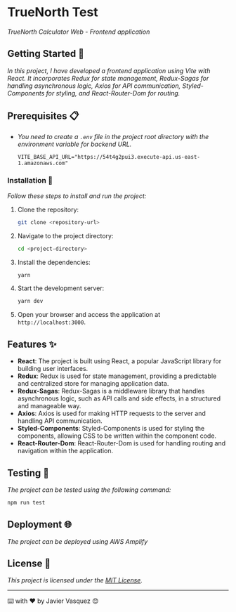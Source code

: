 # TrueNorth Test

_TrueNorth Calculator Web - Frontend application_

## Getting Started 🚀

_In this project, I have developed a frontend application using Vite with React. It incorporates Redux for state management, Redux-Sagas for handling asynchronous logic, Axios for API communication, Styled-Components for styling, and React-Router-Dom for routing._

## Prerequisites 📋

- _You need to create a `.env` file in the project root directory with the environment variable for backend URL._

  ```
  VITE_BASE_API_URL="https://54t4g2pui3.execute-api.us-east-1.amazonaws.com"
  ```

### Installation 🔧

_Follow these steps to install and run the project:_

1. Clone the repository:

   ```bash
   git clone <repository-url>
   ```

2. Navigate to the project directory:

   ```bash
   cd <project-directory>
   ```

3. Install the dependencies:

   ```bash
   yarn
   ```

4. Start the development server:

   ```bash
   yarn dev
   ```

5. Open your browser and access the application at `http://localhost:3000`.

## Features ✨

- **React**: The project is built using React, a popular JavaScript library for building user interfaces.
- **Redux**: Redux is used for state management, providing a predictable and centralized store for managing application data.
- **Redux-Sagas**: Redux-Sagas is a middleware library that handles asynchronous logic, such as API calls and side effects, in a structured and manageable way.
- **Axios**: Axios is used for making HTTP requests to the server and handling API communication.
- **Styled-Components**: Styled-Components is used for styling the components, allowing CSS to be written within the component code.
- **React-Router-Dom**: React-Router-Dom is used for handling routing and navigation within the application.

## Testing 🧪

_The project can be tested using the following command:_

```bash
npm run test
```

## Deployment 🌐

_The project can be deployed using AWS Amplify_

## License 📄

_This project is licensed under the [MIT License](LICENSE)._

---

⌨️ with ❤️ by Javier Vasquez 😊
